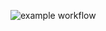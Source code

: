 ![example workflow](https://github.com/cholnh/msa-helloworld/actions/workflows/gce-cicd.yml/badge.svg)